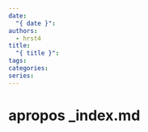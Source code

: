 ```yaml
---
date:
  "{ date }": 
authors:
  - hrst4
title:
  "{ title }": 
tags: 
categories: 
series:
---
```


# apropos _index.md

